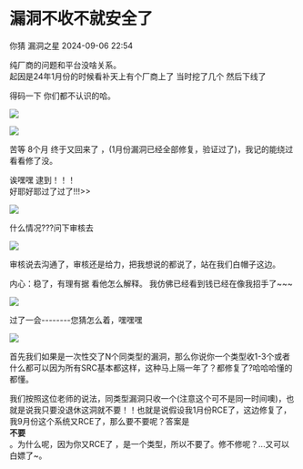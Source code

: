 #  漏洞不收不就安全了   
你猜  漏洞之星   2024-09-06 22:54  
  
纯厂商的问题和平台没啥关系。  
起因是24年1月份的时候看补天上有个厂商上了 当时挖了几个 然后下线了  
  
得码一下 你们都不认识的哈。  
  
![](https://mmbiz.qpic.cn/sz_mmbiz_png/cea092gYibiaU74Smic9SHkopAzibCqPFQwg8foKtmO66eUZesricrFoNKCgDyJA2JSSvyjhoPfvPmyvkgt3ayIVt6Q/640?wx_fmt=png&from=appmsg "")  
  
![](https://mmbiz.qpic.cn/sz_mmbiz_png/cea092gYibiaU74Smic9SHkopAzibCqPFQwg1rcemL4KGQrlB36vZnatnFanD0HK9sNT8cvSPzoknhO2ss5ibyUsgMA/640?wx_fmt=png&from=appmsg "")  
  
苦等 8个月 终于又回来了 ，(1月份漏洞已经全部修复，验证过了)，我记的能绕过 看看修了没。  
  
诶嘿嘿 逮到！！！  
好耶好耶过了过了!!!>>  
  
![](https://mmbiz.qpic.cn/sz_mmbiz_png/cea092gYibiaU74Smic9SHkopAzibCqPFQwgGA0D1j4S2Pia2ROXRcuroHujic3fqeGP1ltib5Y0mowgto8qSE4pBKsBA/640?wx_fmt=png&from=appmsg "")  
  
什么情况???问下审核去  
  
![](https://mmbiz.qpic.cn/sz_mmbiz_png/cea092gYibiaU74Smic9SHkopAzibCqPFQwgOUnKuS5cgSQmGIREiaJV4TNoYbwKDeF2ia0074lQQ6YheibU1LzO5CRlg/640?wx_fmt=png&from=appmsg "")  
  
审核说去沟通了，审核还是给力，把我想说的都说了，站在我们白帽子这边。  
  
内心：稳了，有理有据 看他怎么解释。 我仿佛已经看到钱已经在像我招手了~~~  
  
![](https://mmbiz.qpic.cn/sz_mmbiz_png/cea092gYibiaU74Smic9SHkopAzibCqPFQwgiatib0T0GJbOpu5Vmo9GILpXRNNyLLwvbKCOXFggJyxP0mw6g3M5QjgQ/640?wx_fmt=png&from=appmsg "")  
  
过了一会--------您猜怎么着，嘿嘿嘿  
  
![](https://mmbiz.qpic.cn/sz_mmbiz_png/cea092gYibiaU74Smic9SHkopAzibCqPFQwgCnk37pE5vg5jK010ls2Q3nVI9pv3OEpdwwrnCDMJob4XTI4tTMWwLQ/640?wx_fmt=png&from=appmsg "")  
  
首先我们如果是一次性交了N个同类型的漏洞，那么你说你一个类型收1-3个或者什么都可以因为所有SRC基本都这样，这种马上隔一年了？都修复了?哈哈哈懂的都懂。  
  
我们按照这位老师的说法，同类型漏洞只收一个(注意这个可不是同一时间噢)，也就是说我只要没退休这洞就不要！！也就是说假设我1月份RCE了，这边修复了，我9月份这个系统又RCE了，那么要不要呢？答案是  
**不要**  
。为什么呢，因为你又RCE了 ，是一个类型，所以不要了。修不修呢？...又可以白嫖了~。  
  
  
